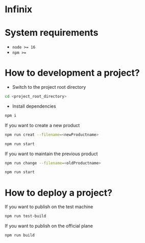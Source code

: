 # Infinix

# System requirements

- `node >= 16`
- `npm >= `

# How to development a project?

- Switch to the project root directory

```bash
cd <project_root_directory>
```

- Install dependencies

```bash
npm i
```

If you want to create a new product

```bash
npm run creat --filename=<newProductname>
```

```bash
npm run start
```

If you want to maintain the previous product

```bash
npm run change --filename=<oldProductname>
```

```bash
npm run start
```

# How to deploy a project?

If you want to publish on the test machine

```bash
npm run test-build
```

If you want to publish on the official plane

```bash
npm run build
```

